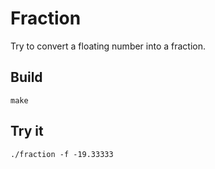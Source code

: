 # Fraction

Try to convert a floating number into a fraction.

## Build

```
make
```

## Try it

```
./fraction -f -19.33333
```